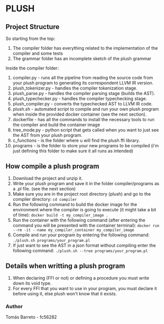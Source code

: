 # PLUSH

## Project Structure

So starting from the top:

1. The compiler folder has everything related to the implementation of the compiler and some tests
2. The grammar folder has an incomplete sketch of the plush grammar

Inside the compiler folder:
1. compiler.py - runs all the pipeline from reading the source code from your plush program to generating its correspondent LLVM IR version.
2. plush_tokenizer.py - handles the compiler tokenization stage.
3. plush_parse.py - handles the compiler parsing stage (builds the AST).
4. plush_typechecker.py - handles the compiler typechecking stage.
5. plush_compiler.py - converts the typechecked AST to LLVM IR code.
6. plush.sh - automated script to compile and run your own plush program when inside the provided docker container (see the next section).
7. dockerfile - has all the commands to install the necessary tools to run the compiler and build the container image
8. tree_mode.py - python script that gets called when you want to just see the AST from your plush program.
9. c_functions - is the folder where u will find the plush ffi library.
10. programs - is the folder to store your new programs to be compiled (i'm just defining this folder to make sure it all runs as intended)

## How compile a plush program

1. Download the project and unzip it.
2. Write your plush program and save it in the folder compiler/programs as a .pl file. (see the next section)
3. Make sure you are in the project root directory (plush) and go to the compiler directory: `cd compiler`
4. Run the following command to build the docker image for the environment where the compiler is going to execute (it might take a bit of time): `docker build -t my_compiler_image .`
5. Run the container with the following command (after entering the command you will be presented with the container terminal): `docker run --rm -it --name my_compiler_container my_compiler_image`
6. Compile and run your program by entering the following command: `./plush.sh programs/your_program.pl`
7. If just want to see the AST in a json format without compiling enter the following command: `./plush.sh --tree programs/your_program.pl`


## Details when writting a plush program

1. When declaring (FFI or not) or defining a procedure you must write down its void type.
2. For every FFI that you want to use in your program, you must declare it before using it, else plush won't know that it exists.

### Author

Tomás Barreto - fc56282
